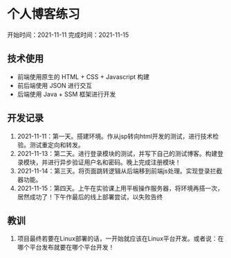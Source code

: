 # 个人博客练习
开始时间：2021-11-11
完成时间：2021-11-15

## 技术使用
- 前端使用原生的 HTML + CSS + Javascript 构建
- 前后端使用 JSON 进行交互
- 后端使用 Java + SSM 框架进行开发

## 开发记录
1. 2021-11-11：第一天。搭建环境。作从jsp转向html开发的测试，进行技术检验。测试重定向和转发。
2. 2021-11-13：第二天。进行登录模块的测试，并写下自己的测试博客。构建登录模块，并进行异步验证用户名和密码。晚上完成注册模块！
3. 2021-11-14：第三天。将页面跳转逻辑从后端移到前端js处理。实现登录拦截器功能。
4. 2021-11-15：第四天。上午在实验课上用平板操作服务器，将环境再搭一次，居然成功了！下午作最后的线上部署尝试，以失败告终

## 教训
1. 项目最终若要在Linux部署的话，一开始就应该在Linux平台开发。或者说：在哪个平台发布就要在哪个平台开发！